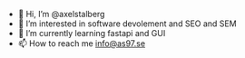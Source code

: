 - 👋 Hi, I’m @axelstalberg
- 👀 I’m interested in software devolement and SEO and SEM
- 🌱 I’m currently learning fastapi and GUI
- 📫 How to reach me info@as97.se

<!---
axelstalberg/axelstalberg is a ✨ special ✨ repository because its `README.md` (this file) appears on your GitHub profile.
You can click the Preview link to take a look at your changes.
--->
